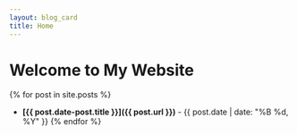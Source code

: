 ```yaml
---
layout: blog_card
title: Home
---
```


# Welcome to My Website

{% for post in site.posts %}
- **[{{ post.date-post.title }}]({{ post.url }})** - {{ post.date | date: "%B %d, %Y" }}
{% endfor %}